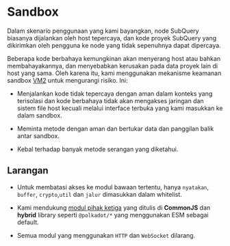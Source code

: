# Sandbox

Dalam skenario penggunaan yang kami bayangkan, node SubQuery biasanya dijalankan oleh host tepercaya, dan kode proyek SubQuery yang dikirimkan oleh pengguna ke node yang tidak sepenuhnya dapat dipercaya.

Beberapa kode berbahaya kemungkinan akan menyerang host atau bahkan membahayakannya, dan menyebabkan kerusakan pada data proyek lain di host yang sama. Oleh karena itu, kami menggunakan mekanisme keamanan sandbox [VM2](https://www.npmjs.com/package/vm2) untuk mengurangi risiko. Ini:

- Menjalankan kode tidak tepercaya dengan aman dalam konteks yang terisolasi dan kode berbahaya tidak akan mengakses jaringan dan sistem file host kecuali melalui interface terbuka yang kami masukkan ke dalam sandbox.

- Meminta metode dengan aman dan bertukar data dan panggilan balik antar sandbox.

- Kebal terhadap banyak metode serangan yang diketahui.


## Larangan

- Untuk membatasi akses ke modul bawaan tertentu, hanya `nyatakan`, `buffer`, `crypto`,`util` dan `jalur` dimasukkan dalam whitelist.

- Kami mendukung [modul pihak ketiga](../create/mapping/polkadot.md#third-party-libraries) yang ditulis di **CommonJS** dan **hybrid** library seperti `@polkadot/*` yang menggunakan ESM sebagai default.

- Semua modul yang menggunakan `HTTP` dan `WebSocket` dilarang.
